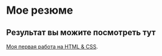 # Мое резюме
## Результат вы можите посмотреть тут
[Моя первая работа на HTML & CSS](https://vladislav-faf.github.io/resume/).
